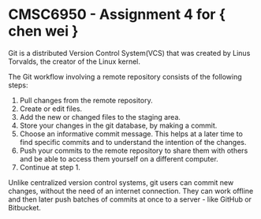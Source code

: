 # CMSC6950 - Assignment 4 for { chen wei }

Git is a distributed Version Control System(VCS) that was created by
Linus Torvalds, the creator of the Linux kernel.

The Git workflow involving a remote repository consists of the following steps:


1. Pull changes from the remote repository.
2. Create or edit files.
3. Add the new or changed files to the staging area.
4. Store your changes in the git database, by making a commit.
5. Choose an informative commit message. This helps at a later time to find 
   specific commits and to understand the intention of the changes.
6. Push your commits to the remote repository to share them with others
   and be able to access them yourself on a different computer.
7. Continue at step 1.

Unlike centralized version control systems, git users can commit new changes, 
without the need of an internet connection. They can work offline and then later
push batches of commits at once to a server - like GitHub or Bitbucket.

